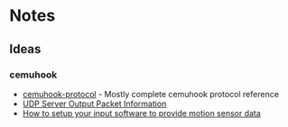 # Notes

## Ideas

### cemuhook

- [cemuhook-protocol](https://v1993.github.io/cemuhook-protocol/) - Mostly complete cemuhook protocol reference
- [UDP Server Output Packet Information](https://github.com/Ryochan7/DS4Windows/wiki/UDP-Server-Output-Packet-Information)
- [How to setup your input software to provide motion sensor data](https://cemuhook.sshnuke.net/padudpserver.html)
